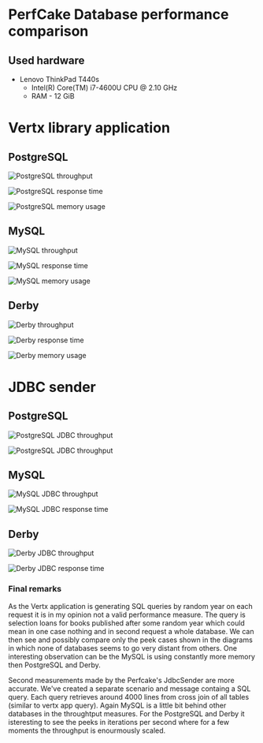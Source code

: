
#  PerfCake Database performance comparison

## Used hardware
* Lenovo ThinkPad T440s
    * Intel(R) Core(TM) i7-4600U CPU @ 2.10 GHz
    * RAM - 12 GiB

# Vertx library application

## PostgreSQL

![PostgreSQL throughput](charts/postgres-throughput.png)

![PostgreSQL response time](charts/postgres-resp-time.png)

![PostgreSQL memory usage](charts/postgres-memory.png)


## MySQL

![MySQL throughput](charts/mysql-throughput.png)

![MySQL response time](charts/mysql-resp-time.png)

![MySQL memory usage](charts/mysql-memory.png)

## Derby

![Derby throughput](charts/derby-throughput.png)

![Derby response time](charts/derby-resp-time.png)

![Derby memory usage](charts/derby-memory.png)


# JDBC sender
 
## PostgreSQL

![PostgreSQL JDBC throughput](charts/postgres-jdbc-throughput.png)

![PostgreSQL JDBC throughput](charts/postgres-jdbc-resp-time.png)

## MySQL

![MySQL JDBC throughput](charts/mysql-jdbc-throughput.png)

![MySQL JDBC response time](charts/mysql-jdbc-resp-time.png)

## Derby

![Derby JDBC throughput](charts/derby-jdbc-throughput.png)

![Derby JDBC response time](charts/derby-jdbc-resp-time.png)

### Final remarks

As the Vertx application is generating SQL queries by random year on each request it is in my opinion not a valid performance measure. The query is selection loans for books published after some random year which could mean in one case nothing and in second request a whole database. We can then see and possibly compare only the peek cases shown in the diagrams in which none of databases seems to go very distant from others. One interesting observation can be the MySQL is using constantly more memory then PostgreSQL and Derby.

Second measurements made by the Perfcake's JdbcSender are more accurate. We've created a separate scenario and message containg a SQL query. Each query retrieves around 4000 lines from cross join of all tables (similar to vertx app query). Again MySQL is a little bit behind other databases in the throughtput measures. For the PostgreSQL and Derby it isteresting to see the peeks in iterations per second where for a few moments the throughput is enourmously scaled.
 
